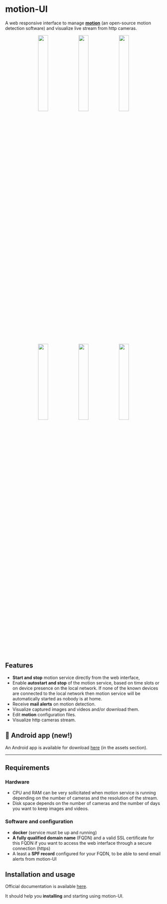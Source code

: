# motion-UI

A web responsive interface to manage <a href="https://motion-project.github.io/"><b>motion</b></a> (an open-source motion detection software) and visualize live stream from http cameras.

<div align="center">
    <img src="https://github.com/lbr38/motion-UI/assets/54670129/fb0f78f3-10f6-45ef-8e9a-2ce119795493" width=25% align="top">
    <img src="https://github.com/lbr38/motion-UI/assets/54670129/3fadc296-4e51-48d1-9454-f956e43f3ec7" width=25% align="top">
    <img src="https://github.com/lbr38/motion-UI/assets/54670129/fcd1f4d6-b80d-43e3-8cf0-f09abe9f0e37" width=25% align="top">
</div>
<br>
<div align="center">
    <img src="https://github.com/lbr38/motion-UI/assets/54670129/e4194032-8163-4944-bc9d-4783018054cf" width=25% align="top">
    <img src="https://github.com/lbr38/motion-UI/assets/54670129/6c1e40d7-950f-4593-9243-5ec4be81e1ea" width=25% align="top">
    <img src="https://github.com/lbr38/motion-UI/assets/54670129/28a7d13e-4001-4bd0-822d-2e9b83374cc8" width=25% align="top">
</div>

<br>

## Features

- **Start and stop** motion service directly from the web interface,
- Enable **autostart and stop** of the motion service, based on time slots or on device presence on the local network. If none of the known devices are connected to the local network then motion service will be automatically started as nobody is at home.
- Receive **mail alerts** on motion detection.
- Visualize captured images and videos and/or download them.
- Edit **motion** configuration files.
- Visualize http cameras stream.

## 📱 Android app (new!)

An Android app is available for download <a href="https://github.com/lbr38/motion-UI/releases/tag/android-1.0">here</a> (in the assets section).

<hr>


## Requirements

### Hardware

- CPU and RAM can be very sollicitated when motion service is running depending on the number of cameras and the resolution of the stream.
- Disk space depends on the number of cameras and the number of days you want to keep images and videos.

### Software and configuration

- **docker** (service must be up and running)
- **A fully qualified domain name** (FQDN) and a valid SSL certificate for this FQDN if you want to access the web interface through a secure connection (https)
- A least a **SPF record** configured for your FQDN, to be able to send email alerts from motion-UI

## Installation and usage

Official documentation is available <a href="https://github.com/lbr38/motion-UI/wiki">here</a>.

It should help you **installing** and starting using motion-UI.
